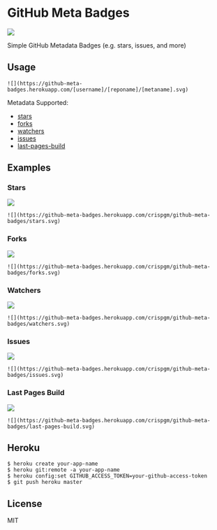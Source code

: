 # GitHub Meta Badges

![](https://travis-ci.org/crispgm/github-meta-badges.svg)

Simple GitHub Metadata Badges (e.g. stars, issues, and more)

## Usage

```
![](https://github-meta-badges.herokuapp.com/[username]/[reponame]/[metaname].svg)
```

Metadata Supported:

* [stars](#stars)
* [forks](#forks)
* [watchers](#watchers)
* [issues](#issues)
* [last-pages-build](#last-pages-build)

## Examples

### Stars

![](https://github-meta-badges.herokuapp.com/crispgm/github-meta-badges/stars.svg)
```
![](https://github-meta-badges.herokuapp.com/crispgm/github-meta-badges/stars.svg)
```

### Forks

![](https://github-meta-badges.herokuapp.com/crispgm/github-meta-badges/forks.svg)
```
![](https://github-meta-badges.herokuapp.com/crispgm/github-meta-badges/forks.svg)
```

### Watchers

![](https://github-meta-badges.herokuapp.com/crispgm/github-meta-badges/watchers.svg)
```
![](https://github-meta-badges.herokuapp.com/crispgm/github-meta-badges/watchers.svg)
```

### Issues

![](https://github-meta-badges.herokuapp.com/crispgm/github-meta-badges/issues.svg)
```
![](https://github-meta-badges.herokuapp.com/crispgm/github-meta-badges/issues.svg)
```

### Last Pages Build

![](https://github-meta-badges.herokuapp.com/crispgm/github-meta-badges/last-pages-build.svg)
```
![](https://github-meta-badges.herokuapp.com/crispgm/github-meta-badges/last-pages-build.svg)
```

## Heroku

```
$ heroku create your-app-name
$ heroku git:remote -a your-app-name
$ heroku config:set GITHUB_ACCESS_TOKEN=your-github-access-token
$ git push heroku master
```

## License

MIT
